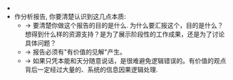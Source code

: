 -
- 作分析报告, 你要清楚认识到这几点本质:
	- -> 要清楚你做这个报告的目的是什么. 为什么要汇报这个，目的是什么？想得到什么样的资源支持？是为了展示阶段性的工作成果，还是为了讨论具体问题？
	- -> 报告必须有"有价值的见解"产生。
	- -> 如果只凭本能和天分随意说话，是很难避免逻辑错误的。有价值的观点背后一定经过大量的、系统的信息因果逻辑处理.
